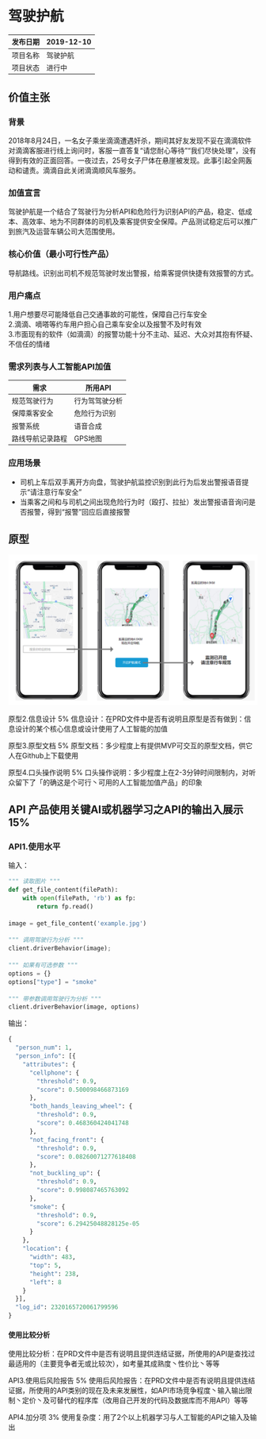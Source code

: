 
# 驾驶护航
| 发布日期 | 2019-12-10 |
| -------- | --------- |
| 项目名称 | 驾驶护航 |
| 项目状态 | 进行中 |
## 价值主张
### 背景
2018年8月24日，一名女子乘坐滴滴遭遇奸杀，期间其好友发现不妥在滴滴软件对滴滴客服进行线上询问时，客服一直答复“请您耐心等待”“我们尽快处理”，没有得到有效的正面回答。一夜过去，25号女子尸体在悬崖被发现。此事引起全网轰动和谴责。滴滴自此关闭滴滴顺风车服务。
### 加值宣言 
驾驶护航是一个结合了驾驶行为分析API和危险行为识别API的产品，稳定、低成本、高效率、地为不同群体的司机及乘客提供安全保障。产品测试稳定后可以推广到旅汽及运营车辆公司大范围使用。

### 核心价值（最小可行性产品）
导航路线。识别出司机不规范驾驶时发出警报，给乘客提供快捷有效报警的方式。


### 用户痛点 
1.用户想要尽可能降低自己交通事故的可能性，保障自己行车安全<br>
2.滴滴、嘀嗒等约车用户担心自己乘车安全以及报警不及时有效<br>
3.市面现有的软件（如滴滴）的报警功能十分不主动、延迟、大众对其抱有怀疑、不信任的情绪
  
### 需求列表与人工智能API加值 
| 需求 | 所用API |
| -------- | --------- |
| 规范驾驶行为 | 行为驾驾驶分析 |
| 保障乘客安全 | 危险行为识别 |
| 报警系统 | 语音合成 |
| 路线导航记录路程 | GPS地图 |

### 应用场景
* 司机上车后双手离开方向盘，驾驶护航监控识别到此行为后发出警报语音提示“请注意行车安全”
* 当乘客之间和与司机之间出现危险行为时（殴打、拉扯）发出警报语音询问是否报警，得到“报警”回应后直接报警

## 原型 

![原型](https://github.com/pumennn/qimo/blob/master/pdf/%E5%8E%9F%E5%9E%8B1.png?raw=true)

原型2.信息设计 5%
信息设计：在PRD文件中是否有说明且原型是否有做到：信息设计的某个核心信息或设计使用了人工智能的加值

原型3.原型文档 5%
原型文档：多少程度上有提供MVP可交互的原型文档，供它人在Github上下载使用

原型4.口头操作说明 5%
口头操作说明：多少程度上在2-3分钟时间限制内，对听众留下了「的确这是个可行丶可用的人工智能加值产品」的印象

## API 产品使用关键AI或机器学习之API的输出入展示 15%
### API1.使用水平
输入：<br>
```python
""" 读取图片 """
def get_file_content(filePath):
    with open(filePath, 'rb') as fp:
        return fp.read()

image = get_file_content('example.jpg')

""" 调用驾驶行为分析 """
client.driverBehavior(image);

""" 如果有可选参数 """
options = {}
options["type"] = "smoke"

""" 带参数调用驾驶行为分析 """
client.driverBehavior(image, options)
```

输出：<br>
```python
{
  "person_num": 1,
  "person_info": [{
    "attributes": {
      "cellphone": {
        "threshold": 0.9,
        "score": 0.500098466873169
      },
      "both_hands_leaving_wheel": {
        "threshold": 0.9,
        "score": 0.468360424041748
      },
      "not_facing_front": {
        "threshold": 0.9,
        "score": 0.08260071277618408
      },
      "not_buckling_up": {
        "threshold": 0.9,
        "score": 0.998087465763092
      },
      "smoke": {
        "threshold": 0.9,
        "score": 6.29425048828125e-05
      }
    },
    "location": {
      "width": 483,
      "top": 5,
      "height": 238,
      "left": 8
    }
  }],
  "log_id": 2320165720061799596
}
```
#### 使用比较分析 

使用比较分析：在PRD文件中是否有说明且提供连结证据，所使用的API是查找过最适用的（主要竞争者无或比较次），如考量其成熟度丶性价比丶等等

API3.使用后风险报告 5%
使用后风险报告：在PRD文件中是否有说明且提供连结证据，所使用的API类别的现在及未来发展性，如API市场竞争程度丶输入输出限制丶定价丶及可替代的程序库（改用自己开发的代码及数据库而不用API）等等

API4.加分项 3%
使用复杂度：用了2个以上机器学习与人工智能的API之输入及输出
